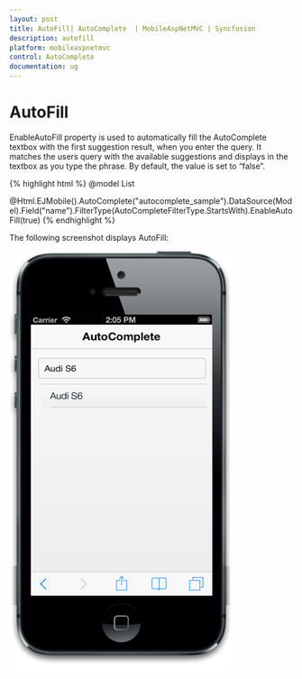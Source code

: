 ```yaml
---
layout: post
title: AutoFill| AutoComplete  | MobileAspNetMVC | Syncfusion
description: autofill
platform: mobileaspnetmvc
control: AutoComplete 
documentation: ug
---
```


# AutoFill

EnableAutoFill property is used to automatically fill the AutoComplete textbox with the first suggestion result, when you enter the query. It matches the users query with the available suggestions and displays in the textbox as you type the phrase. By default, the value is set to “false”.


{% highlight html %}
@model List<Cars>

@Html.EJMobile().AutoComplete("autocomplete_sample").DataSource(Model).Field("name").FilterType(AutoCompleteFilterType.StartsWith).EnableAutoFill(true)
{% endhighlight %}


The following screenshot displays AutoFill:

![](AutoFill_images/AutoFill_img1.png)



